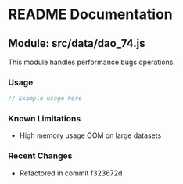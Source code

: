 # README Documentation

## Module: src/data/dao_74.js

This module handles performance bugs operations.

### Usage

```javascript
// Example usage here
```

### Known Limitations

- High memory usage OOM on large datasets

### Recent Changes

- Refactored in commit f323672d
